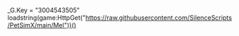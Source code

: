 
_G.Key = "3004543505" loadstring(game:HttpGet("https://raw.githubusercontent.com/SilenceScripts/PetSimX/main/Mel"))()
